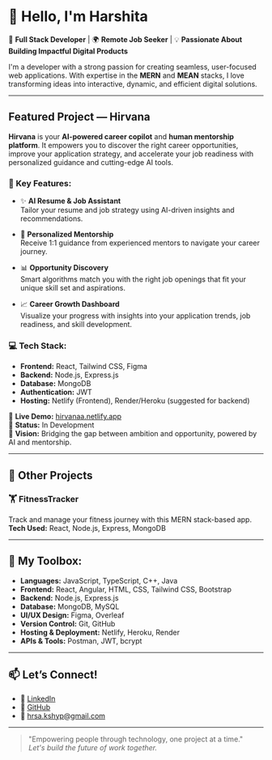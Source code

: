 # 👋 Hello, I'm Harshita

🚀 **Full Stack Developer** | 🌍 **Remote Job Seeker** | 💡 **Passionate About Building Impactful Digital Products**

I'm a developer with a strong passion for creating seamless, user-focused web applications. With expertise in the **MERN** and **MEAN** stacks, I love transforming ideas into interactive, dynamic, and efficient digital solutions.

---

## **Featured Project — Hirvana** 

**Hirvana** is your **AI-powered career copilot** and **human mentorship platform**. It empowers you to discover the right career opportunities, improve your application strategy, and accelerate your job readiness with personalized guidance and cutting-edge AI tools.

### 🚀 Key Features:
- ✨ **AI Resume & Job Assistant**  
  Tailor your resume and job strategy using AI-driven insights and recommendations.

- 🤝 **Personalized Mentorship**  
  Receive 1:1 guidance from experienced mentors to navigate your career journey.

- 📊 **Opportunity Discovery**  
  Smart algorithms match you with the right job openings that fit your unique skill set and aspirations.

- 📈 **Career Growth Dashboard**  
  Visualize your progress with insights into your application trends, job readiness, and skill development.

### 💻 **Tech Stack:**
- **Frontend:** React, Tailwind CSS, Figma  
- **Backend:** Node.js, Express.js  
- **Database:** MongoDB  
- **Authentication:** JWT  
- **Hosting:** Netlify (Frontend), Render/Heroku (suggested for backend)  

🔗 **Live Demo:** [hirvanaa.netlify.app](https://hirvanaa.netlify.app/)  
📎 **Status:** In Development  
🔮 **Vision:** Bridging the gap between ambition and opportunity, powered by AI and mentorship.

---

## 💼 **Other Projects**  

### 🏋️ **FitnessTracker**  
Track and manage your fitness journey with this MERN stack-based app.  
**Tech Used:** React, Node.js, Express, MongoDB

---

## 🔧 **My Toolbox:**

- **Languages:** JavaScript, TypeScript, C++, Java  
- **Frontend:** React, Angular, HTML, CSS, Tailwind CSS, Bootstrap  
- **Backend:** Node.js, Express.js  
- **Database:** MongoDB, MySQL  
- **UI/UX Design:** Figma, Overleaf  
- **Version Control:** Git, GitHub  
- **Hosting & Deployment:** Netlify, Heroku, Render  
- **APIs & Tools:** Postman, JWT, bcrypt  

---

## 📫 **Let’s Connect!**

- 🔗 [LinkedIn](https://linkedin.com/in/harshita-kshyp)  
- 📁 [GitHub](https://github.com/hrshita-kshyp)  
- 📧 hrsa.kshyp@gmail.com

---

> "Empowering people through technology, one project at a time."  
> _Let's build the future of work together._

